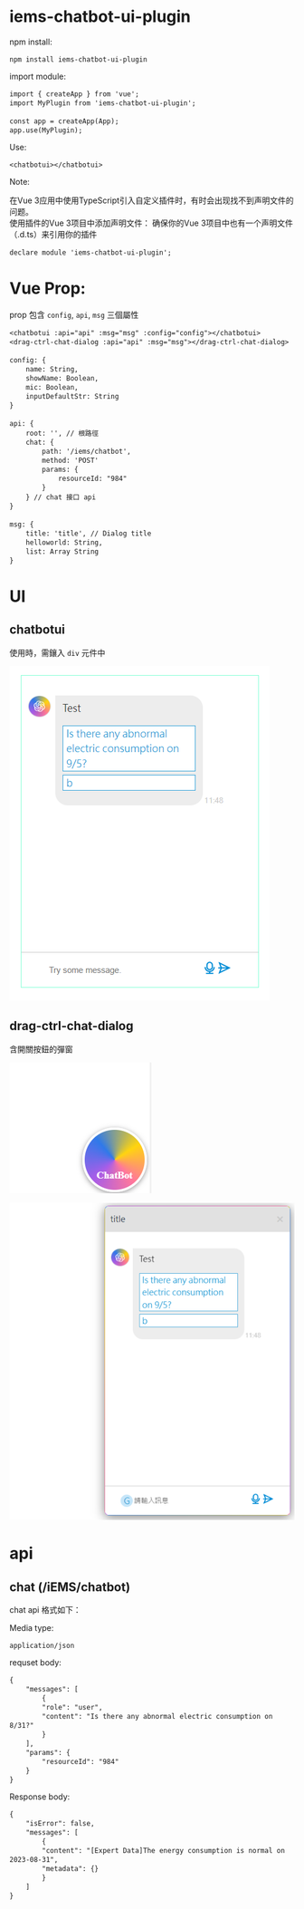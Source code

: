 # iems-chatbot-ui-plugin

npm install:  

    npm install iems-chatbot-ui-plugin  

import module:  

    import { createApp } from 'vue';
    import MyPlugin from 'iems-chatbot-ui-plugin';

    const app = createApp(App);
    app.use(MyPlugin);

Use:  

    <chatbotui></chatbotui>

Note:  

在Vue 3应用中使用TypeScript引入自定义插件时，有时会出现找不到声明文件的问题。  
使用插件的Vue 3项目中添加声明文件： 确保你的Vue 3项目中也有一个声明文件（.d.ts）来引用你的插件  

    declare module 'iems-chatbot-ui-plugin';


# Vue Prop:  

prop 包含 `config`, `api`, `msg` 三個屬性  
    
    <chatbotui :api="api" :msg="msg" :config="config"></chatbotui>
    <drag-ctrl-chat-dialog :api="api" :msg="msg"></drag-ctrl-chat-dialog>

    config: {
        name: String,
        showName: Boolean,
        mic: Boolean,
        inputDefaultStr: String
    }

    api: {
        root: '', // 根路徑  
        chat: {  
            path: '/iems/chatbot',
            method: 'POST'
            params: {
                resourceId: "984"
            }
        } // chat 接口 api  
    }

    msg: {
        title: 'title', // Dialog title
        helloworld: String,
        list: Array String
    }

# UI  

## chatbotui  

使用時，需鑲入 `div` 元件中

![chatbot UI](./readmeImg/chatbotUI.png)


## drag-ctrl-chat-dialog  

含開關按鈕的彈窗  

![drag-ctrl-chat-dialog](./readmeImg/dialogUI_01.png)  

![drag-ctrl-chat-dialog](./readmeImg/dialogUI_02.png)  

# api  

## chat (/iEMS/chatbot)  

chat api 格式如下：  

Media type:  

    application/json  

requset body:  

    {
        "messages": [
            {
            "role": "user",
            "content": "Is there any abnormal electric consumption on 8/31?"
            }
        ],
        "params": {
            "resourceId": "984"
        }
    }

	
Response body:  

    {
        "isError": false,
        "messages": [
            {
            "content": "[Expert Data]The energy consumption is normal on 2023-08-31",
            "metadata": {}
            }
        ]
    }